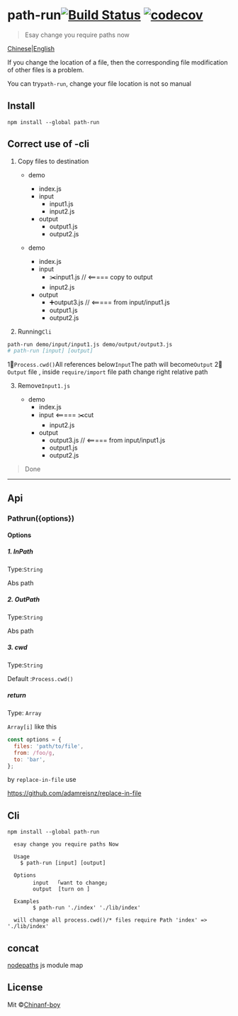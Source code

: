 
# path-run[![Build Status](https://travis-ci.org/chinanf-boy/Path-run.svg?branch=master)](https://travis-ci.org/chinanf-boy/Path-run) [![codecov](https://codecov.io/gh/chinanf-boy/Path-run/badge.svg?branch=master)](https://codecov.io/gh/chinanf-boy/Path-run?branch=master)

> Esay change you require paths now

[Chinese](./readme.md)\|[English](./readme.en.md)

If you change the location of a file, then the corresponding file modification of other files is a problem.

You can try`path-run`, change your file location is not so manual

## Install

	npm install --global path-run


## Correct use of -cli

1.  Copy files to destination


    - demo
    	- index.js
    	- input
    		- input1.js
    		- input2.js
    	- output
    		- output1.js
    		- output2.js

    - demo
    	- index.js
    	- input
    		- ✂️input1.js // <===== copy to output
    		- input2.js
    	- output
    		- ➕output3.js // <===== from input/input1.js
    		- output1.js
    		- output2.js

2.  Running`Cli`

```bash
path-run demo/input/input1.js demo/output/output3.js
# path-run [input] [output]
```

1⃣️`Process.cwd()`All references below`Input`The path will become`Output`
2⃣️ `Output` file , inside `require/import` file path change right relative path

3.  Remove`Input1.js`


    - demo
    	- index.js
    	- input
    					<===== ✂️cut
    		- input2.js
    	- output
    		- output3.js // <===== from input/input1.js
    		- output1.js
    		- output2.js

> Done

* * *

## Api

### Pathrun({options})

#### Options

##### 1. InPath

Type:`String`

Abs path

##### 2. OutPath

Type:`String`

Abs path

##### 3. cwd

Type:`String`

Default :`Process.cwd()`

##### return

Type: `Array`

`Array[i]` like this

``` js
const options = {
  files: 'path/to/file',
  from: /foo/g,
  to: 'bar',
};
```

by `replace-in-file` use

https://github.com/adamreisnz/replace-in-file

## Cli

    npm install --global path-run

      esay change you require paths Now

      Usage
        $ path-run [input] [output]

      Options
            input  「want to change」
            output  [turn on ]

      Examples
            $ path-run './index' './lib/index'

      will change all process.cwd()/* files require Path 'index' => './lib/index'

## concat

[nodepaths](https://github.com/chinanf-boy/NodePath) js module map

## License

Mit ©[Chinanf-boy](http://llever.com)
